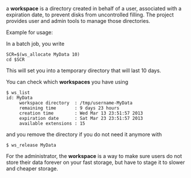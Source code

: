 a **workspace** is a directory created in behalf of a user, associated with a expiration date, to prevent disks from uncontrolled filling.
The project provides user and admin tools to manage those directories.

Example for usage:

In a batch job, you write

```
SCR=$(ws_allocate MyData 10)
cd $SCR
```

This will set you into a temporary directory that will last 10 days.

You can check which **workspaces** you have using

```
$ ws_list 
id: MyData
     workspace directory  : /tmp/username-MyData
     remaining time       : 9 days 23 hours
     creation time        : Wed Mar 13 23:51:57 2013
     expiration date      : Sat Mar 23 23:51:57 2013
     available extensions : 15
```

and you remove the directory if you do not need it anymore with

```
$ ws_release MyData
```

For the administrator, the **workspace** is a way to make sure users do not store their data
forever on your fast storage, but have to stage it to slower and cheaper storage.
